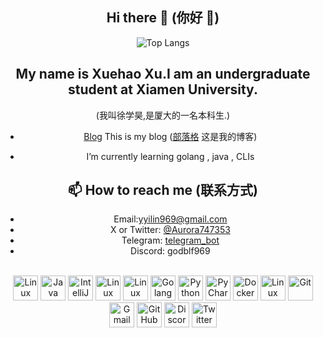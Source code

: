 <!--![蓝屏](tokisaki-kurumi.gif)-->

  <div align="center">
    
  ## Hi there 👋 (你好 👋)
  
  ![Top Langs](https://github-readme-stats.vercel.app/api/top-langs/?username=godblf&layout=compact&theme=radical)

<!--
**GodBlf/GodBlf** is a ✨ _special_ ✨ repository because its `README.md` (this file) appears on your GitHub profile.

Here are some ideas to get you started:
-->
## My name is Xuehao Xu.I am an undergraduate student at Xiamen University. 
(我叫徐学昊,是厦大的一名本科生.)
- [Blog](https://godblf.github.io/) This is my blog ([部落格](https://godblf.github.io/) 这是我的博客)

- I’m currently learning golang , java , CLIs

</div>

<div align="center">

## 📫 How to reach me (联系方式)

  
- Email:yyilin969@gmail.com
- X or Twitter: [@Aurora747353](https://x.com/Aurora747353)
- Telegram: [telegram_bot](https://t.me/GodBlfBot)
- Discord: godblf969



</div>

<!-- 技术栈图标 -->
<p align="center">
  <br>
  <img src="https://skillicons.dev/icons?i=spring" alt="Linux" width="40" height="40" />
  <img src="https://skillicons.dev/icons?i=java" alt="Java" width="40" height="40" />
  <img src="https://skillicons.dev/icons?i=idea" alt="IntelliJ IDEA" width="40" height="40" />
  <img src="https://skillicons.dev/icons?i=maven" alt="Linux" width="40" height="40" />
  
  <img src="https://skillicons.dev/icons?i=redis" alt="Linux" width="40" height="40" />
  <img src="https://skillicons.dev/icons?i=go" alt="Golang" width="40" height="40" />
  <img src="https://skillicons.dev/icons?i=python" alt="Python" width="40" height="40" />
  <img src="https://skillicons.dev/icons?i=pycharm" alt="PyCharm" width="40" height="40" />
  <img src="https://skillicons.dev/icons?i=docker" alt="Docker" width="40" height="40" />
  <img src="https://skillicons.dev/icons?i=linux" alt="Linux" width="40" height="40" />
  <img src="https://skillicons.dev/icons?i=git" alt="Git" width="40" height="40" />
  <img src="https://skillicons.dev/icons?i=gmail" alt="Gmail" width="40" height="40" />
  <img src="https://skillicons.dev/icons?i=github" alt="GitHub" width="40" height="40" />
  <img src="https://skillicons.dev/icons?i=discord" alt="Discord" width="40" height="40" />
  <img src="https://skillicons.dev/icons?i=twitter" alt="Twitter" width="40" height="40" /> 
</p>




